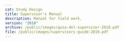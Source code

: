 ```yaml
---
cat: Study Design
title: Supervisor's Manual
description: Manual for field work.
version: "2018"
archivo: /public/images/guia-del-supervisor-2018.pdf
file: /public/images/supervisors-guide-2018.pdf
---
```

